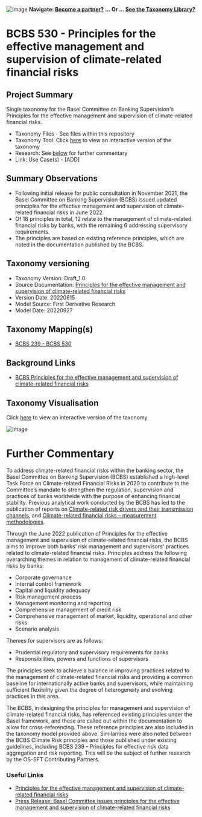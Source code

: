 ![image](https://user-images.githubusercontent.com/112073913/188821900-0c411acf-fbdd-4163-adc9-3ba4e2be78df.png)
**Navigate: [Become a partner?](https://github.com/OS-SFT/06-COLLABORATORS-PARTNERS)**
**... Or ... [See the Taxonomy Library?](https://github.com/orgs/OS-SFT/projects/2)**

# BCBS 530 - Principles for the effective management and supervision of climate-related financial risks

## Project Summary

Single taxonomy for the Basel Committee on Banking Supervision's Principles for the effective management and supervision of climate-related financial risks.

- Taxonomy Files - See files within this repository
- Taxonomy Tool: Click [here](https://os-sft.solidatus.com/viewer/share/A7T1xhPyTFfO1UZFcy9f7l0u5mcIWOpl) to view an interactive version of the taxonomy
- Research: See [below](https://github.com/OS-SFT/Taxonomy-Mappings-Library/tree/main/Single%20Taxonomies/BCBS%20530%20-%20Climate%20Risk#further-commentary) for further commentary
- Link: Use Case(s) - [ADD]

## Summary Observations

- Following initial release for public consultation in November 2021, the Basel Committee on Banking Supervision (BCBS) issued updated principles for the effective management and supervision of climate-related financial risks in June 2022.
- Of 18 principles in total, 12 relate to the management of climate-related financial risks by banks, with the remaining 6 addressing supervisory requirements. 
- The principles are based on existing reference principles, which are noted in the documentation published by the BCBS.

## Taxonomy versioning
- Taxonomy Version: Draft_1.0
- Source Documentation: [Principles for the effective management and supervision of climate-related financial risks](https://www.bis.org/bcbs/publ/d532.pdf)
- Version Date: 20220615
- Model Source: First Derivative Research
- Model Date: 20220927

## Taxonomy Mapping(s)
- [BCBS 239 - BCBS 530](https://github.com/OS-SFT/Taxonomy-Mappings-Library/tree/main/Taxonomy%20Mappings%20-%20Double/BCBS%20239%20-%20BCBS%20530)

## Background Links
- [BCBS Principles for the effective management and supervision of climate-related financial risks](https://www.bis.org/bcbs/publ/d532.htm)

## Taxonomy Visualisation

Click [here](https://os-sft.solidatus.com/viewer/share/A7T1xhPyTFfO1UZFcy9f7l0u5mcIWOpl) to view an interactive version of the taxonomy

![image](https://github.com/OS-SFT/Taxonomy-Mappings-Library/assets/112079442/2797cd49-115a-4ee3-9a4f-f1221a349c5b)

# Further Commentary

To address climate-related financial risks within the banking sector, the Basel Committee on Banking Supervision (BCBS) established a high-level Task Force on Climate-related Financial Risks in 2020 to contribute to the Committee’s mandate to strengthen the regulation, supervision and practices of banks worldwide with the purpose of enhancing financial stability. Previous analytical work conducted by the BCBS has led to the publication of reports on [Climate-related risk drivers and their transmission channels](http://www.bis.org/bcbs/publ/d517.pdf), and [Climate-related financial risks – measurement methodologies](http://www.bis.org/bcbs/publ/d518.pdf).

Through the June 2022 publication of Principles for the effective management and supervision of climate-related financial risks, the BCBS aims to improve both banks' risk management and supervisors' practices related to climate-related financial risks. Principles address the following overarching themes in relation to management of climate-related financial risks by banks:
- Corporate governance
- Internal control framework
- Capital and liquidity adequacy
- Risk management process
- Management monitoring and reporting
- Comprehensive management of credit risk
- Comprehensive management of market, liquidity, operational and other risks
- Scenario analysis

Themes for supervisors are as follows:
- Prudential regulatory and supervisory requirements for banks
- Responsibilities, powers and functions of supervisors

The principles seek to achieve a balance in improving practices related to the management of climate-related financial risks and providing a common baseline for internationally active banks and supervisors, while maintaining sufficient flexibility given the degree of heterogeneity and evolving practices in this area.

The BCBS, in designing the principles for management and supervision of climate-related financial risks, has referenced existing principles under the Basel framework, and these are called out within the documentation to allow for cross-referencing. These reference principles are also included in the taxonomy model provided above. Similarities were also noted between the BCBS Climate Risk principles and those published under existing guidelines, including BCBS 239 - Principles for effective risk data aggregation and risk reporting. This will be the subject of further research by the OS-SFT Contributing Partners.

### Useful Links

- [Principles for the effective management and supervision of climate-related financial risks](https://www.bis.org/bcbs/publ/d532.pdf)
- [Press Release: Basel Committee issues principles for the effective management and supervision of climate-related financial risks](https://www.bis.org/press/p220615.htm)

